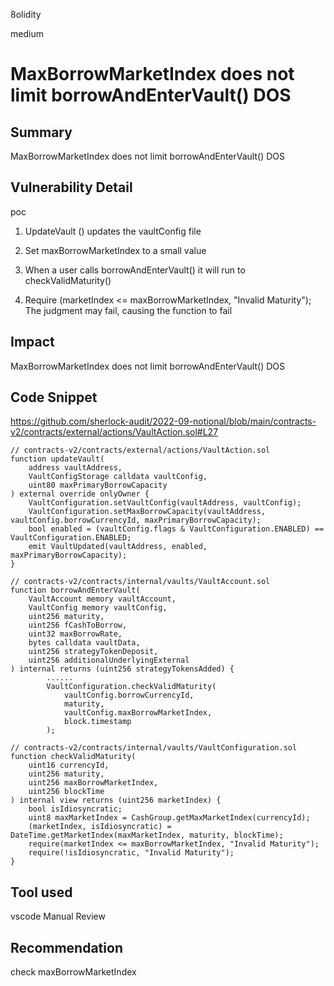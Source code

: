 8olidity

medium

# MaxBorrowMarketIndex does not limit borrowAndEnterVault() DOS

## Summary
MaxBorrowMarketIndex does not limit borrowAndEnterVault() DOS
## Vulnerability Detail
poc

1. UpdateVault () updates the vaultConfig file

2. Set maxBorrowMarketIndex to a small value

3. When a user calls borrowAndEnterVault() it will run to checkValidMaturity()

4. Require (marketIndex <= maxBorrowMarketIndex, "Invalid Maturity"); The judgment may fail, causing the function to fail
## Impact
MaxBorrowMarketIndex does not limit borrowAndEnterVault() DOS
## Code Snippet
https://github.com/sherlock-audit/2022-09-notional/blob/main/contracts-v2/contracts/external/actions/VaultAction.sol#L27

```solidity
// contracts-v2/contracts/external/actions/VaultAction.sol
function updateVault(
    address vaultAddress,
    VaultConfigStorage calldata vaultConfig,
    uint80 maxPrimaryBorrowCapacity
) external override onlyOwner {
    VaultConfiguration.setVaultConfig(vaultAddress, vaultConfig);
    VaultConfiguration.setMaxBorrowCapacity(vaultAddress, vaultConfig.borrowCurrencyId, maxPrimaryBorrowCapacity);
    bool enabled = (vaultConfig.flags & VaultConfiguration.ENABLED) == VaultConfiguration.ENABLED;
    emit VaultUpdated(vaultAddress, enabled, maxPrimaryBorrowCapacity);
}

// contracts-v2/contracts/internal/vaults/VaultAccount.sol
function borrowAndEnterVault(
    VaultAccount memory vaultAccount,
    VaultConfig memory vaultConfig,
    uint256 maturity,
    uint256 fCashToBorrow,
    uint32 maxBorrowRate,
    bytes calldata vaultData,
    uint256 strategyTokenDeposit,
    uint256 additionalUnderlyingExternal
) internal returns (uint256 strategyTokensAdded) {
        ......    
        VaultConfiguration.checkValidMaturity(
            vaultConfig.borrowCurrencyId,
            maturity,
            vaultConfig.maxBorrowMarketIndex,
            block.timestamp
        );

// contracts-v2/contracts/internal/vaults/VaultConfiguration.sol
function checkValidMaturity(
    uint16 currencyId,
    uint256 maturity,
    uint256 maxBorrowMarketIndex,
    uint256 blockTime
) internal view returns (uint256 marketIndex) {
    bool isIdiosyncratic;
    uint8 maxMarketIndex = CashGroup.getMaxMarketIndex(currencyId);
    (marketIndex, isIdiosyncratic) = DateTime.getMarketIndex(maxMarketIndex, maturity, blockTime);
    require(marketIndex <= maxBorrowMarketIndex, "Invalid Maturity");
    require(!isIdiosyncratic, "Invalid Maturity");
}

```
## Tool used
vscode
Manual Review

## Recommendation
check maxBorrowMarketIndex